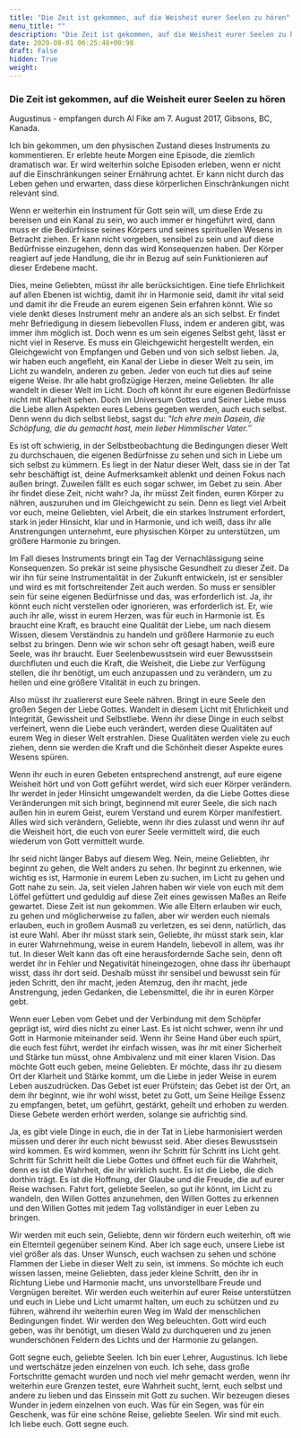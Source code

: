 ```yaml
---
title: "Die Zeit ist gekommen, auf die Weisheit eurer Seelen zu hören"
menu_title: ""
description: "Die Zeit ist gekommen, auf die Weisheit eurer Seelen zu hören"
date: 2020-08-01 06:25:48+00:98
draft: False
hidden: True
weight:
---
```

### Die Zeit ist gekommen, auf die Weisheit eurer Seelen zu hören

Augustinus - empfangen durch Al Fike am 7. August 2017, Gibsons, BC, Kanada.

Ich bin gekommen, um den physischen Zustand dieses Instruments zu kommentieren. Er erlebte heute Morgen eine Episode, die ziemlich dramatisch war. Er wird weiterhin solche Episoden erleben, wenn er nicht auf die Einschränkungen seiner Ernährung achtet. Er kann nicht durch das Leben gehen und erwarten, dass diese körperlichen Einschränkungen nicht relevant sind.

Wenn er weiterhin ein Instrument für Gott sein will, um diese Erde zu bereisen und ein Kanal zu sein, wo auch immer er hingeführt wird, dann muss er die Bedürfnisse seines Körpers und seines spirituellen Wesens in Betracht ziehen. Er kann nicht vorgeben, sensibel zu sein und auf diese Bedürfnisse einzugehen, denn das wird Konsequenzen haben. Der Körper reagiert auf jede Handlung, die ihr in Bezug auf sein Funktionieren auf dieser Erdebene macht.

Dies, meine Geliebten, müsst ihr alle berücksichtigen. Eine tiefe Ehrlichkeit auf allen Ebenen ist wichtig, damit ihr in Harmonie seid, damit ihr vital seid und damit ihr die Freude an eurem eigenen Sein erfahren könnt. Wie so viele denkt dieses Instrument mehr an andere als an sich selbst. Er findet mehr Befriedigung in diesem liebevollen Fluss, indem er anderen gibt, was immer ihm möglich ist. Doch wenn es um sein eigenes Selbst geht, lässt er nicht viel in Reserve. Es muss ein Gleichgewicht hergestellt werden, ein Gleichgewicht von Empfangen und Geben und von sich selbst lieben. Ja, wir haben euch angefleht, ein Kanal der Liebe in dieser Welt zu sein, im Licht zu wandeln, anderen zu geben. Jeder von euch tut dies auf seine eigene Weise. Ihr alle habt großzügige Herzen, meine Geliebten. Ihr alle wandelt in dieser Welt im Licht. Doch oft könnt ihr eure eigenen Bedürfnisse nicht mit Klarheit sehen. Doch im Universum Gottes und Seiner Liebe muss die Liebe allen Aspekten eures Lebens gegeben werden, auch euch selbst. Denn wenn du dich selbst liebst, sagst du: *"Ich ehre mein Dasein, die Schöpfung, die du gemacht hast, mein lieber Himmlischer Vater.″*

Es ist oft schwierig, in der Selbstbeobachtung die Bedingungen dieser Welt zu durchschauen, die eigenen Bedürfnisse zu sehen und sich in Liebe um sich selbst zu kümmern. Es liegt in der Natur dieser Welt, dass sie in der Tat sehr beschäftigt ist, deine Aufmerksamkeit ablenkt und deinen Fokus nach außen bringt. Zuweilen fällt es euch sogar schwer, im Gebet zu sein. Aber ihr findet diese Zeit, nicht wahr? Ja, ihr müsst Zeit finden, euren Körper zu nähren, auszuruhen und im Gleichgewicht zu sein. Denn es liegt viel Arbeit vor euch, meine Geliebten, viel Arbeit, die ein starkes Instrument erfordert, stark in jeder Hinsicht, klar und in Harmonie, und ich weiß, dass ihr alle Anstrengungen unternehmt, eure physischen Körper zu unterstützen, um größere Harmonie zu bringen.

Im Fall dieses Instruments bringt ein Tag der Vernachlässigung seine Konsequenzen. So prekär ist seine physische Gesundheit zu dieser Zeit. Da wir ihn für seine Instrumentalität in der Zukunft entwickeln, ist er sensibler und wird es mit fortschreitender Zeit auch werden. So muss er sensibler sein für seine eigenen Bedürfnisse und das, was erforderlich ist. Ja, ihr könnt euch nicht verstellen oder ignorieren, was erforderlich ist. Er, wie auch ihr alle, wisst in eurem Herzen, was für euch in Harmonie ist. Es braucht eine Kraft, es braucht eine Qualität der Liebe, um nach diesem Wissen, diesem Verständnis zu handeln und größere Harmonie zu euch selbst zu bringen. Denn wie wir schon sehr oft gesagt haben, weiß eure Seele, was ihr braucht. Euer Seelenbewusstsein wird euer Bewusstsein durchfluten und euch die Kraft, die Weisheit, die Liebe zur Verfügung stellen, die ihr benötigt, um euch anzupassen und zu verändern, um zu heilen und eine größere Vitalität in euch zu bringen.

Also müsst ihr zuallererst eure Seele nähren. Bringt in eure Seele den großen Segen der Liebe Gottes. Wandelt in diesem Licht mit Ehrlichkeit und Integrität, Gewissheit und Selbstliebe. Wenn ihr diese Dinge in euch selbst verfeinert, wenn die Liebe euch verändert, werden diese Qualitäten auf eurem Weg in dieser Welt erstrahlen. Diese Qualitäten werden viele zu euch ziehen, denn sie werden die Kraft und die Schönheit dieser Aspekte eures Wesens spüren.

Wenn ihr euch in euren Gebeten entsprechend anstrengt, auf eure eigene Weisheit hört und von Gott geführt werdet, wird sich euer Körper verändern. Ihr werdet in jeder Hinsicht umgewandelt werden, da die Liebe Gottes diese Veränderungen mit sich bringt, beginnend mit eurer Seele, die sich nach außen hin in eurem Geist, eurem Verstand und eurem Körper manifestiert. Alles wird sich verändern, Geliebte, wenn ihr dies zulasst und wenn ihr auf die Weisheit hört, die euch von eurer Seele vermittelt wird, die euch wiederum von Gott vermittelt wurde.

Ihr seid nicht länger Babys auf diesem Weg. Nein, meine Geliebten, ihr beginnt zu gehen, die Welt anders zu sehen. Ihr beginnt zu erkennen, wie wichtig es ist, Harmonie in eurem Leben zu suchen, im Licht zu gehen und Gott nahe zu sein. Ja, seit vielen Jahren haben wir viele von euch mit dem Löffel gefüttert und geduldig auf diese Zeit eines gewissen Maßes an Reife gewartet. Diese Zeit ist nun gekommen. Wie alle Eltern erlauben wir euch, zu gehen und möglicherweise zu fallen, aber wir werden euch niemals erlauben, euch in großem Ausmaß zu verletzen, es sei denn, natürlich, das ist eure Wahl. Aber ihr müsst stark sein, Geliebte, ihr müsst stark sein, klar in eurer Wahrnehmung, weise in eurem Handeln, liebevoll in allem, was ihr tut. In dieser Welt kann das oft eine herausfordernde Sache sein, denn oft werdet ihr in Fehler und Negativität hineingezogen, ohne dass ihr überhaupt wisst, dass ihr dort seid. Deshalb müsst ihr sensibel und bewusst sein für jeden Schritt, den ihr macht, jeden Atemzug, den ihr macht, jede Anstrengung, jeden Gedanken, die Lebensmittel, die ihr in euren Körper gebt.

Wenn euer Leben vom Gebet und der Verbindung mit dem Schöpfer geprägt ist, wird dies nicht zu einer Last. Es ist nicht schwer, wenn ihr und Gott in Harmonie miteinander seid. Wenn ihr Seine Hand über euch spürt, die euch fest führt, werdet ihr einfach wissen, was ihr mit einer Sicherheit und Stärke tun müsst, ohne Ambivalenz und mit einer klaren Vision. Das möchte Gott euch geben, meine Geliebten. Er möchte, dass ihr zu diesem Ort der Klarheit und Stärke kommt, um die Liebe in jeder Weise in eurem Leben auszudrücken. Das Gebet ist euer Prüfstein; das Gebet ist der Ort, an dem ihr beginnt, wie ihr wohl wisst, betet zu Gott, um Seine Heilige Essenz zu empfangen, betet, um geführt, gestärkt, geheilt und erhoben zu werden. Diese Gebete werden erhört werden, solange sie aufrichtig sind.

Ja, es gibt viele Dinge in euch, die in der Tat in Liebe harmonisiert werden müssen und derer ihr euch nicht bewusst seid. Aber dieses Bewusstsein wird kommen. Es wird kommen, wenn ihr Schritt für Schritt ins Licht geht. Schritt für Schritt heilt die Liebe Gottes und öffnet euch für die Wahrheit, denn es ist die Wahrheit, die ihr wirklich sucht. Es ist die Liebe, die dich dorthin trägt. Es ist die Hoffnung, der Glaube und die Freude, die auf eurer Reise wachsen. Fahrt fort, geliebte Seelen, so gut ihr könnt, im Licht zu wandeln, den Willen Gottes anzunehmen, den Willen Gottes zu erkennen und den Willen Gottes mit jedem Tag vollständiger in euer Leben zu bringen.

Wir werden mit euch sein, Geliebte, denn wir fördern euch weiterhin, oft wie ein Elternteil gegenüber seinem Kind. Aber ich sage euch, unsere Liebe ist viel größer als das. Unser Wunsch, euch wachsen zu sehen und schöne Flammen der Liebe in dieser Welt zu sein, ist immens. So möchte ich euch wissen lassen, meine Geliebten, dass jeder kleine Schritt, den ihr in Richtung Liebe und Harmonie macht, uns unvorstellbare Freude und Vergnügen bereitet. Wir werden euch weiterhin auf eurer Reise unterstützen und euch in Liebe und Licht umarmt halten, um euch zu schützen und zu führen, während ihr weiterhin euren Weg im Wald der menschlichen Bedingungen findet. Wir werden den Weg beleuchten. Gott wird euch geben, was ihr benötigt, um diesen Wald zu durchqueren und zu jenen wunderschönen Feldern des Lichts und der Harmonie zu gelangen.

Gott segne euch, geliebte Seelen. Ich bin euer Lehrer, Augustinus. Ich liebe und wertschätze jeden einzelnen von euch. Ich sehe, dass große Fortschritte gemacht wurden und noch viel mehr gemacht werden, wenn ihr weiterhin eure Grenzen testet, eure Wahrheit sucht, lernt, euch selbst und andere zu lieben und das Einssein mit Gott zu suchen. Wir bezeugen dieses Wunder in jedem einzelnen von euch. Was für ein Segen, was für ein Geschenk, was für eine schöne Reise, geliebte Seelen. Wir sind mit euch. Ich liebe euch. Gott segne euch.
